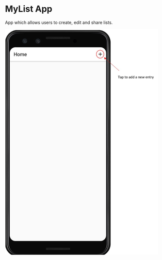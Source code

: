 # MyList App

App which allows users to create, edit and share lists.

![Adding a List Entry](/readMeImages/addEntry.jpg)